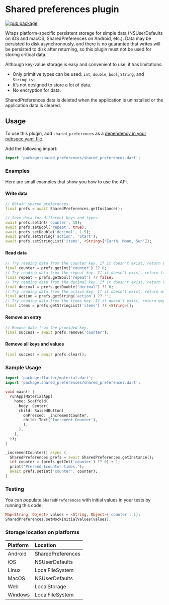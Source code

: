 # Shared preferences plugin

[![pub package](https://img.shields.io/pub/v/shared_preferences.svg)](https://pub.dev/packages/shared_preferences)

Wraps platform-specific persistent storage for simple data
(NSUserDefaults on iOS and macOS, SharedPreferences on Android, etc.). 
Data may be persisted to disk asynchronously,
and there is no guarantee that writes will be persisted to disk after
returning, so this plugin must not be used for storing critical data.

Although key-value storage is easy and convenient to use, it has limitations:
* Only primitive types can be used: `int`, `double`, `bool`, `String`, and `StringList`.
* It’s not designed to store a lot of data.
* No encryption for data.

SharedPreferences data is deleted when the application is uninstalled or the application data 
is cleared.

## Usage
To use this plugin, add `shared_preferences` as a [dependency in your pubspec.yaml file](https://flutter.dev/docs/development/platform-integration/platform-channels).

Add the following import: 
```dart
import 'package:shared_preferences/shared_preferences.dart';
```

### Examples
Here are small examples that show you how to use the API.

#### Write data
```dart 
// Obtain shared preferences.
final prefs = await SharedPreferences.getInstance();

// Save data for different keys and types.
await prefs.setInt('counter', 10);
await prefs.setBool('repeat', true);
await prefs.setDouble('decimal', 1.5);
await prefs.setString('action', 'Start');
await prefs.setStringList('items', <String>['Earth, Moon, Sun']);
```

#### Read data
```dart 
// Try reading data from the counter key. If it doesn't exist, return 0.
final counter = prefs.getInt('counter') ?? 0;
// Try reading data from the repeat key. If it doesn't exist, return false.
final repeat = prefs.getBool('repeat') ?? false;
// Try reading data from the decimal key. If it doesn't exist, return 0.
final decimal = prefs.getDouble('decimal') ?? 0;
// Try reading data from the action key. If it doesn't exist, return empty string.
final action = prefs.getString('action') ?? '';
// Try reading data from the items key. If it doesn't exist, return empty list.
final items = prefs.getStringList('items') ?? <String>[];
```

#### Remove an entry
```dart 
// Remove data from the provided key.
final success = await prefs.remove('counter');
```

#### Remove all keys and values
```dart 
final success = await prefs.clear();
```

### Sample Usage

``` dart
import 'package:flutter/material.dart';
import 'package:shared_preferences/shared_preferences.dart';

void main() {
  runApp(MaterialApp(
    home: Scaffold(
      body: Center(
      child: RaisedButton(
        onPressed: _incrementCounter,
        child: Text('Increment Counter'),
        ),
      ),
    ),
  ));
}

_incrementCounter() async {
  SharedPreferences prefs = await SharedPreferences.getInstance();
  int counter = (prefs.getInt('counter') ?? 0) + 1;
  print('Pressed $counter times.');
  await prefs.setInt('counter', counter);
}
```
### Testing

You can populate `SharedPreferences` with initial values in your tests by running this code:

```dart
Map<String, Object> values = <String, Object>{'counter': 1};
SharedPreferences.setMockInitialValues(values);
```

### Storage location on platforms

| Platform | Location |
| :--- | :--- |
| Android | SharedPreferences |
| iOS | NSUserDefaults |
| Linux | LocalFileSystem |
| MacOS | NSUserDefaults |
| Web | LocalStorage |
| Windows | LocalFileSystem |

[example]:./example